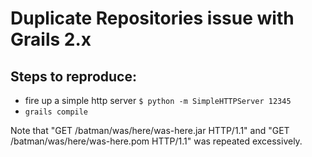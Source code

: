# Duplicate Repositories issue with Grails 2.x

## Steps to reproduce:
* fire up a simple http server `$ python -m SimpleHTTPServer 12345`
* `grails compile`

Note that "GET /batman/was/here/was-here.jar HTTP/1.1" and "GET /batman/was/here/was-here.pom HTTP/1.1" was repeated excessively.


